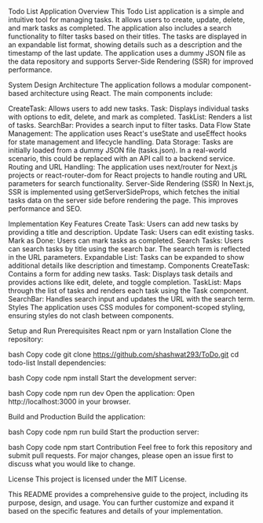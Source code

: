 Todo List Application
Overview
This Todo List application is a simple and intuitive tool for managing tasks. It allows users to create, update, delete, and mark tasks as completed. The application also includes a search functionality to filter tasks based on their titles. The tasks are displayed in an expandable list format, showing details such as a description and the timestamp of the last update. The application uses a dummy JSON file as the data repository and supports Server-Side Rendering (SSR) for improved performance.

System Design
Architecture
The application follows a modular component-based architecture using React. The main components include:

CreateTask: Allows users to add new tasks.
Task: Displays individual tasks with options to edit, delete, and mark as completed.
TaskList: Renders a list of tasks.
SearchBar: Provides a search input to filter tasks.
Data Flow
State Management: The application uses React's useState and useEffect hooks for state management and lifecycle handling.
Data Storage: Tasks are initially loaded from a dummy JSON file (tasks.json). In a real-world scenario, this could be replaced with an API call to a backend service.
Routing and URL Handling: The application uses next/router for Next.js projects or react-router-dom for React projects to handle routing and URL parameters for search functionality.
Server-Side Rendering (SSR)
In Next.js, SSR is implemented using getServerSideProps, which fetches the initial tasks data on the server side before rendering the page. This improves performance and SEO.

Implementation
Key Features
Create Task: Users can add new tasks by providing a title and description.
Update Task: Users can edit existing tasks.
Mark as Done: Users can mark tasks as completed.
Search Tasks: Users can search tasks by title using the search bar. The search term is reflected in the URL parameters.
Expandable List: Tasks can be expanded to show additional details like description and timestamp.
Components
CreateTask: Contains a form for adding new tasks.
Task: Displays task details and provides actions like edit, delete, and toggle completion.
TaskList: Maps through the list of tasks and renders each task using the Task component.
SearchBar: Handles search input and updates the URL with the search term.
Styles
The application uses CSS modules for component-scoped styling, ensuring styles do not clash between components.

Setup and Run
Prerequisites
React
npm or yarn
Installation
Clone the repository:

bash
Copy code
git clone https://github.com/shashwat293/ToDo.git
cd todo-list
Install dependencies:

bash
Copy code
npm install
Start the development server:

bash
Copy code
npm run dev
Open the application:
Open http://localhost:3000 in your browser.

Build and Production
Build the application:

bash
Copy code
npm run build
Start the production server:

bash
Copy code
npm start
Contribution
Feel free to fork this repository and submit pull requests. For major changes, please open an issue first to discuss what you would like to change.

License
This project is licensed under the MIT License.

This README provides a comprehensive guide to the project, including its purpose, design, and usage. You can further customize and expand it based on the specific features and details of your implementation.
